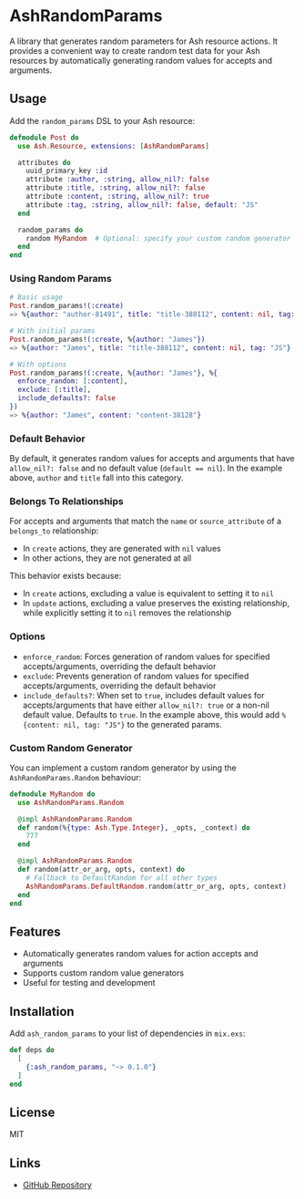 # AshRandomParams

A library that generates random parameters for Ash resource actions. It provides a convenient way to create random test data for your Ash resources by automatically generating random values for accepts and arguments.

## Usage

Add the `random_params` DSL to your Ash resource:

```elixir
defmodule Post do
  use Ash.Resource, extensions: [AshRandomParams]

  attributes do
    uuid_primary_key :id
    attribute :author, :string, allow_nil?: false
    attribute :title, :string, allow_nil?: false
    attribute :content, :string, allow_nil?: true
    attribute :tag, :string, allow_nil?: false, default: "JS"
  end

  random_params do
    random MyRandom  # Optional: specify your custom random generator
  end
end
```

### Using Random Params

```elixir
# Basic usage
Post.random_params!(:create)
=> %{author: "author-81491", title: "title-388112", content: nil, tag: "JS"}

# With initial params
Post.random_params!(:create, %{author: "James"})
=> %{author: "James", title: "title-388112", content: nil, tag: "JS"}

# With options
Post.random_params!(:create, %{author: "James"}, %{
  enforce_random: [:content],   
  exclude: [:title],   
  include_defaults?: false
})
=> %{author: "James", content: "content-38128"}
```

### Default Behavior

By default, it generates random values for accepts and arguments that have `allow_nil?: false` and no default value (`default == nil`). In the example above, `author` and `title` fall into this category.

### Belongs To Relationships

For accepts and arguments that match the `name` or `source_attribute` of a `belongs_to` relationship:
- In `create` actions, they are generated with `nil` values
- In other actions, they are not generated at all

This behavior exists because:
- In `create` actions, excluding a value is equivalent to setting it to `nil`
- In `update` actions, excluding a value preserves the existing relationship, while explicitly setting it to `nil` removes the relationship

### Options

- `enforce_random`: Forces generation of random values for specified accepts/arguments, overriding the default behavior
- `exclude`: Prevents generation of random values for specified accepts/arguments, overriding the default behavior
- `include_defaults?`: When set to `true`, includes default values for accepts/arguments that have either `allow_nil?: true` or a non-nil default value. Defaults to `true`. In the example above, this would add `%{content: nil, tag: "JS"}` to the generated params.

### Custom Random Generator

You can implement a custom random generator by using the `AshRandomParams.Random` behaviour:

```elixir
defmodule MyRandom do
  use AshRandomParams.Random

  @impl AshRandomParams.Random
  def random(%{type: Ash.Type.Integer}, _opts, _context) do
    777
  end

  @impl AshRandomParams.Random
  def random(attr_or_arg, opts, context) do
    # Fallback to DefaultRandom for all other types
    AshRandomParams.DefaultRandom.random(attr_or_arg, opts, context)
  end
end
```

## Features

- Automatically generates random values for action accepts and arguments
- Supports custom random value generators
- Useful for testing and development

## Installation

Add `ash_random_params` to your list of dependencies in `mix.exs`:

```elixir
def deps do
  [
    {:ash_random_params, "~> 0.1.0"}
  ]
end
```

## License

MIT

## Links

- [GitHub Repository](https://github.com/devall-org/ash_random_params)
